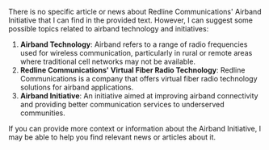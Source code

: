 There is no specific article or news about Redline Communications' Airband Initiative that I can find in the provided text. However, I can suggest some possible topics related to airband technology and initiatives:

1. **Airband Technology**: Airband refers to a range of radio frequencies used for wireless communication, particularly in rural or remote areas where traditional cell networks may not be available.
2. **Redline Communications' Virtual Fiber Radio Technology**: Redline Communications is a company that offers virtual fiber radio technology solutions for airband applications.
3. **Airband Initiative**: An initiative aimed at improving airband connectivity and providing better communication services to underserved communities.

If you can provide more context or information about the Airband Initiative, I may be able to help you find relevant news or articles about it.